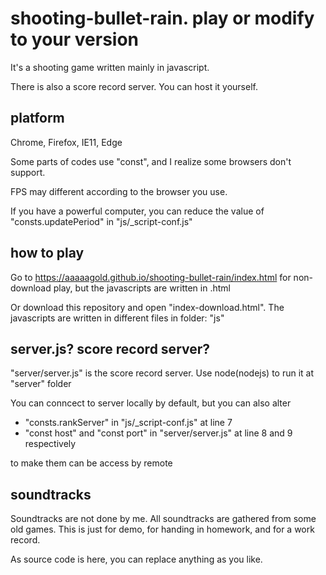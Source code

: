 # shooting-bullet-rain. play or modify to your version

It's a shooting game written mainly in javascript.

There is also a score record server. You can host it yourself.

## platform

Chrome, Firefox, IE11, Edge

Some parts of codes use "const", and I realize some browsers don't support.

FPS may different according to the browser you use.

If you have a powerful computer, you can reduce the value of "consts.updatePeriod" in "js/_script-conf.js"

## how to play

Go to https://aaaaagold.github.io/shooting-bullet-rain/index.html for non-download play, but the javascripts are written in .html

Or download this repository and open "index-download.html". The javascripts are written in different files in folder: "js"

## server.js? score record server?

"server/server.js" is the score record server. Use node(nodejs) to run it at "server" folder

You can conncect to server locally by default, but you can also alter
 - "consts.rankServer" in "js/_script-conf.js" at line 7
 - "const host" and "const port" in "server/server.js" at line 8 and 9 respectively

to make them can be access by remote

## soundtracks

Soundtracks are not done by me. All soundtracks are gathered from some old games. This is just for demo, for handing in homework, and for a work record.

As source code is here, you can replace anything as you like.
